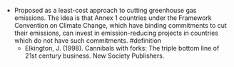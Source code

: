 - Proposed as a least-cost approach to cutting greenhouse gas emissions. The idea is that Annex 1 countries under the Framework Convention on Climate Change, which have binding commitments to cut their emissions, can invest in emission-reducing projects in countries which do not have such commitments. #definition
	- Elkington, J. (1998). Cannibals with forks: The triple bottom line of 21st century business. New Society Publishers.